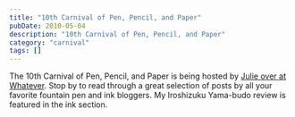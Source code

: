 ```yaml
---
title: "10th Carnival of Pen, Pencil, and Paper"
pubDate: 2010-05-04
description: "10th Carnival of Pen, Pencil, and Paper"
category: "carnival"
tags: []
---
```


The 10th Carnival of Pen, Pencil, and Paper is being hosted by [Julie over at Whatever](http://okami-whatever.blogspot.com/2010/05/10th-carnival-of-pen-pencil-and-paper). Stop by to read through a great selection of posts by all your favorite fountain pen and ink bloggers. My Iroshizuku Yama-budo review is featured in the ink section.

